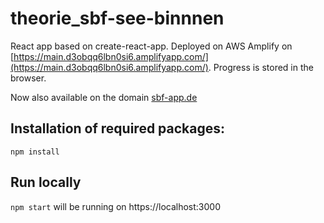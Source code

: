 # theorie_sbf-see-binnnen

React app based on create-react-app. Deployed on AWS Amplify on [https://main.d3obqq6lbn0si6.amplifyapp.com/](https://main.d3obqq6lbn0si6.amplifyapp.com/). Progress is stored in the browser.

Now also available on the domain [sbf-app.de](www.sbf-app.de)


## Installation of required packages:

`npm install`

## Run locally

`npm start`
will be running on https://localhost:3000
